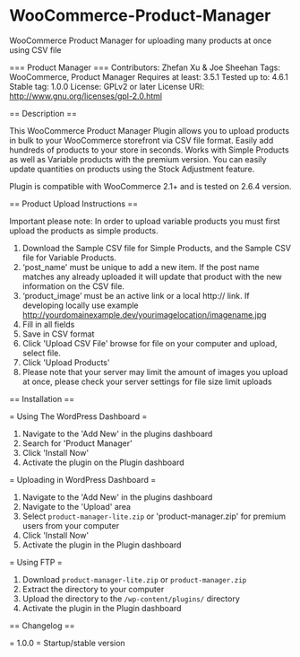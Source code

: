 # WooCommerce-Product-Manager
WooCommerce Product Manager for uploading many products at once using CSV file

=== Product Manager ===
Contributors: Zhefan Xu & Joe Sheehan
Tags: WooCommerce, Product Manager
Requires at least: 3.5.1
Tested up to: 4.6.1
Stable tag: 1.0.0
License: GPLv2 or later
License URI: http://www.gnu.org/licenses/gpl-2.0.html

== Description ==

This WooCommerce Product Manager Plugin allows you to upload products in bulk to your WooCommerce storefront via CSV file format. Easily add hundreds of products to your store in seconds. Works with Simple Products as well as Variable products with the premium version. You can easily update quantities on products using the Stock Adjustment feature. 


Plugin is compatible with WooCommerce 2.1+ and is tested on 2.6.4 version. 
 

== Product Upload Instructions ==

Important please note: In order to upload variable products you must first upload the products as simple products.

1. Download the Sample CSV file for Simple Products, and the Sample CSV file for Variable Products.
2. ‘post_name' must be unique to add a new item. If the post name matches any already uploaded it will update that product with the new information on the CSV file.
3. ‘product_image’ must be an active link or a local http:// link.  If developing locally use example http://yourdomainexample.dev/yourimagelocation/imagename.jpg
4. Fill in all fields
5. Save in CSV format
6. Click 'Upload CSV File' browse for file on your computer and upload, select file.
7. Click 'Upload Products'
8. Please note that your server may limit the amount of images you upload at once, please check your server settings for file size limit uploads



== Installation ==

= Using The WordPress Dashboard =

1. Navigate to the 'Add New' in the plugins dashboard
2. Search for 'Product Manager'
3. Click 'Install Now'
4. Activate the plugin on the Plugin dashboard

= Uploading in WordPress Dashboard =

1. Navigate to the 'Add New' in the plugins dashboard
2. Navigate to the 'Upload' area
3. Select `product-manager-lite.zip` or 'product-manager.zip' for premium users from your computer
4. Click 'Install Now'
5. Activate the plugin in the Plugin dashboard

= Using FTP =

1. Download `product-manager-lite.zip` or `product-manager.zip`
2. Extract the directory to your computer
3. Upload the directory to the `/wp-content/plugins/` directory
4. Activate the plugin in the Plugin dashboard

== Changelog ==

= 1.0.0 =
Startup/stable version
